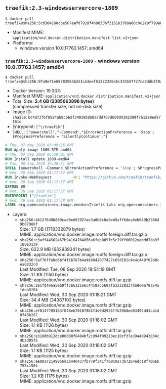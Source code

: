 ## `traefik:2.3-windowsservercore-1809`

```console
$ docker pull traefik@sha256:5cb304280cbe507eafd7920f4b80306f3151837b8a60c0c2e0f799a0ba1239e5
```

-	Manifest MIME: `application/vnd.docker.distribution.manifest.list.v2+json`
-	Platforms:
	-	windows version 10.0.17763.1457; amd64

### `traefik:2.3-windowsservercore-1809` - windows version 10.0.17763.1457; amd64

```console
$ docker pull traefik@sha256:97a0e71e68783984b2d1cb3eef61272320e5c433b57727ca0ddb8f0ae1cca2e7
```

-	Docker Version: 19.03.5
-	Manifest MIME: `application/vnd.docker.distribution.manifest.v2+json`
-	Total Size: **2.4 GB (2385663898 bytes)**  
	(compressed transfer size, not on-disk size)
-	Image ID: `sha256:bd4d73fbf8524ab8cb6df34938b8b0a7dd767d660d4302d99f761288ed97161e`
-	Entrypoint: `["\/traefik"]`
-	`SHELL`: `["powershell","-Command","$ErrorActionPreference = 'Stop'; $ProgressPreference = 'SilentlyContinue';"]`

```dockerfile
# Thu, 07 May 2020 05:09:25 GMT
RUN Apply image 1809-RTM-amd64
# Thu, 03 Sep 2020 05:59:01 GMT
RUN Install update 1809-amd64
# Tue, 08 Sep 2020 19:36:31 GMT
SHELL [powershell -Command $ErrorActionPreference = 'Stop'; $ProgressPreference = 'SilentlyContinue';]
# Wed, 30 Sep 2020 01:17:32 GMT
RUN Invoke-WebRequest         -Uri "https://github.com/traefik/traefik/releases/download/v2.3.1/traefik_v2.3.1_windows_amd64.zip"         -OutFile "/traefik.zip";     Expand-Archive -Path "/traefik.zip" -DestinationPath "/" -Force;     Remove-Item "/traefik.zip" -Force
# Wed, 30 Sep 2020 01:17:37 GMT
EXPOSE 80
# Wed, 30 Sep 2020 01:17:37 GMT
ENTRYPOINT ["/traefik"]
# Wed, 30 Sep 2020 01:17:38 GMT
LABEL org.opencontainers.image.vendor=Traefik Labs org.opencontainers.image.url=https://traefik.io org.opencontainers.image.title=Traefik org.opencontainers.image.description=A modern reverse-proxy org.opencontainers.image.version=v2.3.1 org.opencontainers.image.documentation=https://docs.traefik.io
```

-	Layers:
	-	`sha256:4612f6d0b889cad0ed0292fae3a0b0c8a9e49aff6dea8eb049b2386d9b07986f`  
		Size: 1.7 GB (1718332879 bytes)  
		MIME: application/vnd.docker.image.rootfs.foreign.diff.tar.gzip
	-	`sha256:c3aff44502467b94164764856a6feb805fc5c79ff66012eebdd7da3f180e3138`  
		Size: 632.9 MB (632939341 bytes)  
		MIME: application/vnd.docker.image.rootfs.foreign.diff.tar.gzip
	-	`sha256:5af76ffebd6bf4f1b787b4a988842077427c65d101c4e4c449f02b8cea0332cd`  
		Last Modified: Tue, 08 Sep 2020 19:54:19 GMT  
		Size: 1.1 KB (1150 bytes)  
		MIME: application/vnd.docker.image.rootfs.diff.tar.gzip
	-	`sha256:2e1fd4e6a50b0ffc66121e6c4458ac569afa32220d376b8dee78a54afdea3f04`  
		Last Modified: Wed, 30 Sep 2020 01:18:21 GMT  
		Size: 34.4 MB (34387102 bytes)  
		MIME: application/vnd.docker.image.rootfs.diff.tar.gzip
	-	`sha256:ef0147705163f048eb7010f9b1f3d9d2935ffb29b8ed03495d41ca1d8743b287`  
		Last Modified: Wed, 30 Sep 2020 01:18:02 GMT  
		Size: 1.1 KB (1126 bytes)  
		MIME: application/vnd.docker.image.rootfs.diff.tar.gzip
	-	`sha256:e310db912dce00d88f8404bf2c994f89213ec10cf37a39a40943834c4b2d0575`  
		Last Modified: Wed, 30 Sep 2020 01:18:02 GMT  
		Size: 1.1 KB (1125 bytes)  
		MIME: application/vnd.docker.image.rootfs.diff.tar.gzip
	-	`sha256:ae00372149856d2b440437fb779f341f7b0c9a73b7264edc18f7066b758c1584`  
		Last Modified: Wed, 30 Sep 2020 01:18:02 GMT  
		Size: 1.2 KB (1175 bytes)  
		MIME: application/vnd.docker.image.rootfs.diff.tar.gzip
